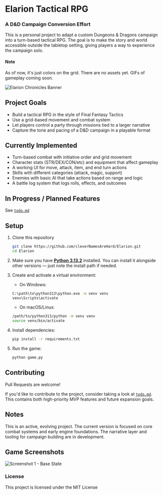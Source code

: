 # Elarion Tactical RPG
### A D&D Campaign Conversion Effort

This is a personal project to adapt a custom Dungeons & Dragons campaign into a turn-based tactical RPG.  The goal is to make the story and world accessible outside the tabletop setting, giving players a way to experience the campaign solo.

#### Note
As of now, it's just colors on the grid.  There are no assets yet.  GIFs of gameplay coming soon.

![Elarion Chronicles Banner](https://i.imgur.com/htZ7ohK.png)

## Project Goals

- Build a tactical RPG in the style of Final Fantasy Tactics  
- Use a grid-based movement and combat system  
- Let players control a party through missions tied to a larger narrative  
- Capture the tone and pacing of a D&D campaign in a playable format  

## Currently Implemented

- Turn-based combat with initiative order and grid movement  
- Character stats (STR/DEX/CON/etc) and equipment that affect gameplay  
- A working UI for move, attack, item, and end turn actions  
- Skills with different categories (attack, magic, support)  
- Enemies with basic AI that take actions based on range and logic  
- A battle log system that logs rolls, effects, and outcomes  

## In Progress / Planned Features

See [`todo.md`](https://github.com/cleverNamesAreHard/Elarion/blob/master/todo.md)

## Setup

1. Clone this repository  
    ```bash
    git clone https://github.com/cleverNamesAreHard/Elarion.git
    cd Elarion
    ```

2. Make sure you have [**Python 3.13.2**](https://www.python.org/downloads/release/python-3132/) installed.  You can install it alongside other versions — just note the install path if needed.

3. Create and activate a virtual environment:  

    - On Windows:
    ```bash
    C:\path\to\python313\python.exe -m venv venv
    venv\Scripts\activate
    ```

    - On macOS/Linux:
    ```bash
    /path/to/python313/python -m venv venv
    source venv/bin/activate
    ```

4. Install dependencies:  
    ```bash
    pip install -r requirements.txt
    ```

5. Run the game:  
    ```bash
    python game.py
    ```

## Contributing

Pull Requests are welcome!  

If you'd like to contribute to the project, consider taking a look at [`todo.md`](https://github.com/cleverNamesAreHard/Elarion/blob/master/todo.md).  This contains both high-priority MVP features and future expansion goals.  

## Notes

This is an active, evolving project.  The current version is focused on core combat systems and early engine foundations.  The narrative layer and tooling for campaign building are in development.

## Game Screenshots

![Screenshot 1 - Base State](https://i.imgur.com/IbF1ocu.png)

### License

This project is licensed under the MIT License  
